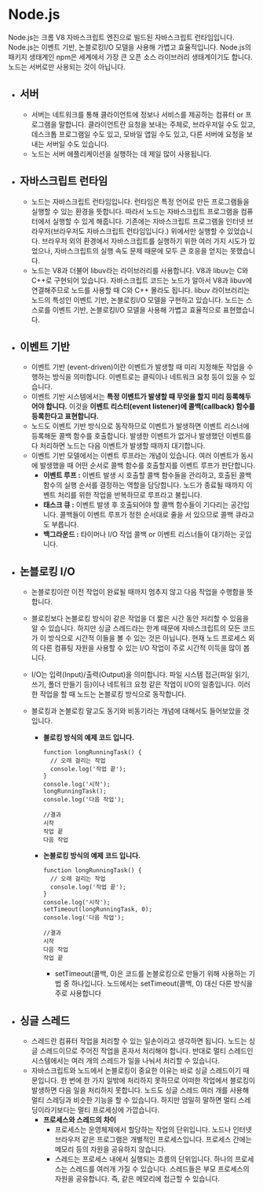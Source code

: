 # Node.js

Node.js는 크롬 V8 자바스크립트 엔진으로 빌드된 자바스크립트 런타임입니다. Node.js는 이벤트 기반, 논블로킹I/O 모델을 사용해 가볍고 효율적입니다. Node.js의 패키지 생태계인 npm은 세계에서 가장 큰 오픈 소스 라이브러리 생태계이기도 합니다. 노드는 서버로만 사용되는 것이 아닙니다.

* ## 서버

  - 서버는 네트워크를 통해 클라이언트에 정보나 서비스를 제공하는 컴퓨터 or 프로그램을 말합니다. 클라이언트란 요청을 보내는 주체로, 브라우저일 수도 있고, 데스크톱 프로그램일 수도 있고, 모바일 앱일 수도 있고, 다른 서버에 요청을 보내는 서버일 수도 있습니다.
  - 노드는 서버 애플리케이션을 실행하는 데 제일 많이 사용됩니다.



* ## 자바스크립트 런타임

  * 노드는 자바스크립트 런타임입니다. 런타임은 특정 언어로 만든 프로그램들을 실행할 수 있는 환경을 뜻합니다. 따라서 노드는 자바스크립트 프로그램을 컴퓨터에서 실행할 수 있게 해줍니다. 기존에는 자바스크립트 프로그램을 인터넷 브라우저(브라우저도 자바스크립트 런타임입니다.) 위에서만 실행할 수 있었습니다. 브라우저 외의 환경에서 자바스크립트를 실행하기 위한 여러 가지 시도가 있었으나, 자바스크립트의 실행 속도 문제 때문에 모두 큰 호응을 얻지는 못했습니다.
  * 노드는 V8과 더불어 libuv라는 라이브러리를 사용합니다. V8과 libuv는 C와 C++로 구현되어 있습니다. 자바스크립트 코드는 노드가 알아서 V8과 libuv에 연결해주므로 노드를 사용할 때 C와 C++ 몰라도 됩니다. libuv 라이브러리는 노드의 특성인 이벤트 기반, 논블로킹I/O 모델을 구현하고 있습니다. 노드는 스스로를 이벤트 기반, 논블로킹I/O 모델을 사용해 가볍고 효율적으로 표현했습니다.



* ## 이벤트 기반

  * 이벤트 기반 (event-driven)이란 이벤트가 발생할 때 미리 지정해둔 작업을 수행하는 방식을 의미합니다. 이벤트로는 클릭이나 네트워크 요청 등이 있을 수 있습니다.
  * 이벤트 기반 시스템에서는 **특정 이벤트가 발생할 때 무엇을 할지 미리 등록해두어야 합니다.** 이것을 **이벤트 리스터(event listener)에 콜백(callback) 함수를 등록한다고 표현합니다.**
  * 노드도 이벤트 기반 방식으로 동작하므로 이벤트가 발생하면 이벤트 리스너에 등록해둔 콜백 함수를 호출합니다. 발생한 이벤트가 없거나 발생했던 이벤트를 다 처리하면 노드는 다음 이벤트가 발생할 때까지 대기합니다.
  * 이벤트 기반 모델에서는 이벤트 루프라는 개념이 있습니다. 여러 이벤트가 동시에 발생했을 때 어떤 순서로 콜백 함수를 호출할지를 이벤트 루프가 판단합니다.
    * **이벤트 루프 :** 이벤트 발생 시 호출할 콜백 함수들을 관리하고, 호출된 콜백 함수의 실행 순서를 결정하는 역할을 담당합니다. 노드가 종료될 때까지 이벤트 처리를 위한 작업을 반복하므로 루프라고 불립니다.
    * **태스크 큐 :** 이벤트 발생 후 호출되어야 할 콜백 함수들이 기다리는 공간입니다. 콜백들이 이벤트 루프가 정한 순서대로 줄을 서 있으므로 콜백 큐라고도 부릅니다.
    * **백그라운드 :** 타이머나 I/O 작업 콜백 or 이벤트 리스너들이 대기하는 곳입니다.



* ## 논블로킹 I/O

  * 논블로킹이란 이전 작업이 완료될 때까지 멈추지 않고 다음 작업을 수행함을 뜻합니다.

  * 블로킹보다 논블로킹 방식이 같은 작업을 더 짧은 시간 동안 처리할 수 있음을 알 수 있습니다. 하지만 싱글 스레드라는 한계 때문에 자바스크립트의 모든 코드가 이 방식으로 시간적 이들을 볼 수 있는 것은 아닙니다. 현재 노드 프로세스 외의 다른 컴퓨팅 자원을 사용할 수 있는 I/O 작업이 주로 시간적 이득을 많이 봅니다.

  * I/O는 입력(Input)/출력(Output)을 의미합니다. 파일 시스템 접근(파일 읽기, 쓰기, 폴더 만들기 등)이나 네트워크 요청 같은 작업이 I/O의 일종입니다. 이러한 작업을 할 때 노드는 논블로킹 방식으로 동작합니다.

  * 블로킹과 논블로킹 말고도 동기와 비동기라는 개념에 대해서도 들어보았을 것입니다.

    * **블로킹 방식의 예제 코드 입니다.**

      ````
      function longRunningTask() {
      	// 오래 걸리는 작업
      	console.log('작업 끝');
      }
      console.log('시작');
      longRunningTask();
      console.log('다음 작업');
      
      //결과
      시작
      작업 끝
      다음 작업
      ````

    * **논블로킹 방식의 예제 코드 입니다.**

      ````
      function longRunningTask() {
      	// 오래 걸리는 작업
      	console.log('작업 끝');
      }
      console.log('시작');
      setTimeout(longRunningTask, 0);
      console.log('다음 작업');
      
      //결과
      시작
      다음 작업
      작업 끝
      ````

      - setTimeout(콜백, 0)은 코드를 논블로킹으로 만들기 위해 사용하는 기법 중 하나입니다. 노드에서는 setTimeout(콜백, 0) 대신 다른 방식을 주로 사용합니다



* ## 싱글 스레드

  * 스레드란 컴퓨터 작업을 처리할 수 있는 일손이라고 생각하면 됩니다. 노드는 싱글 스레드이므로 주어진 작업을 혼자서 처리해야 합니다. 반대로 멀티 스레드인 시스템에서는 여러 개의 스레드가 일을 나눠서 처리할 수 있습니다.
  * 자바스크립트와 노드에서 논블로킹이 중요한 이유는 바로 싱글 스레드이기 때문입니다. 한 번에 한 가지 일밖에 처리하지 못하므로 어떠한 작업에서 블로킹이 발생하면 다음 일을 처리하지 못합니다. 노드도 싱글 스레드 여러 개를 사용해 멀티 스레딩과 비슷한 기능을 할 수 있습니다. 하지만 엄밀히 말하면 멀티 스레딩이라기보다는 멀티 프로세싱에 가깝습니다.
    * **프로세스와 스레드의 차이**
      * 프로세스는 운영체제에서 할당하는 작업의 단위입니다. 노드나 인터넷 브라우저 같은 프로그램은 개별적인 프로세스입니다. 프로세스 간에는 메모리 등의 자원을 공유하지 않습니다.
      * 스레드는 프로세스 내에서 실행되는 흐름의 단위입니다. 하나의 프로세스는 스레드를 여러개 가질 수 있습니다. 스레드들은 부모 프로세스의 자원을 공유합니다. 즉, 같은 메모리에 접근할 수 있습니다.

